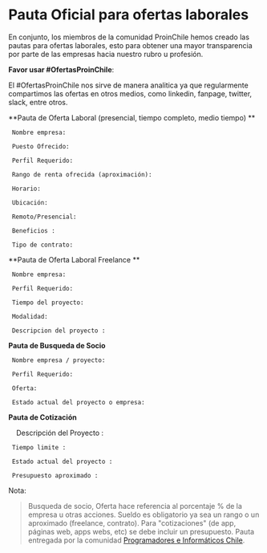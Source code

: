 Pauta Oficial para ofertas laborales
======

En conjunto, los miembros de la comunidad ProinChile hemos creado las pautas para ofertas laborales, esto para obtener una mayor transparencia por parte de las empresas hacia nuestro rubro u profesión.

**Favor usar #OfertasProinChile**:

El #OfertasProinChile nos sirve de manera analitica ya que regularmente compartimos las ofertas en otros medios, como linkedin, fanpage, twitter, slack, entre otros.

**Pauta de Oferta Laboral (presencial, tiempo completo, medio tiempo) **

     Nombre empresa:

     Puesto Ofrecido:

     Perfil Requerido:

     Rango de renta ofrecida (aproximación):

     Horario:

     Ubicación:
     
     Remoto/Presencial:

     Beneficios :

     Tipo de contrato:


**Pauta de Oferta Laboral Freelance **

     Nombre empresa:

     Perfil Requerido:

     Tiempo del proyecto:
     
     Modalidad:

     Descripcion del proyecto :
     
     
**Pauta de Busqueda de Socio**

     Nombre empresa / proyecto:

     Perfil Requerido:

     Oferta:
     
     Estado actual del proyecto o empresa:     

**Pauta de Cotización**

     Descripción del Proyecto :

     Tiempo limite :
     
     Estado actual del proyecto :  
     
     Presupuesto aproximado :
     

Nota:
> Busqueda de socio, Oferta hace referencia al porcentaje % de la empresa u otras acciones.
> Sueldo es obligatorio ya sea un rango o un aproximado (freelance, contrato).
> Para "cotizaciones" (de app, páginas web, apps webs, etc) se debe incluir un presupuesto.
> Pauta entregada por la comunidad [Programadores e Informáticos Chile](http://www.programadores.cl).
